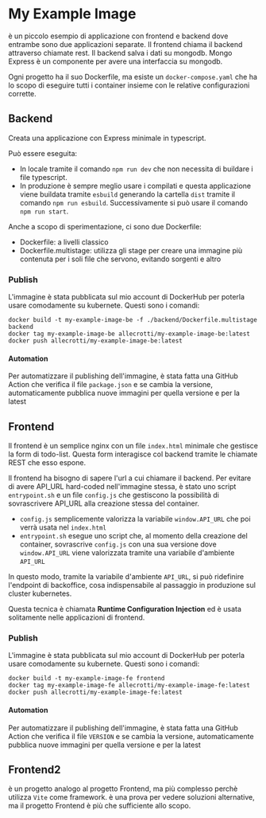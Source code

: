 # My Example Image

è un piccolo esempio di applicazione con frontend e backend dove entrambe sono due applicazioni separate. Il frontend chiama il backend attraverso chiamate rest. Il backend salva i dati su mongodb. Mongo Express è un componente per avere una interfaccia su mongodb.

Ogni progetto ha il suo Dockerfile, ma esiste un `docker-compose.yaml` che ha lo scopo di eseguire tutti i container insieme con le relative configurazioni corrette.

## Backend

Creata una applicazione con Express minimale in typescript.

Può essere eseguita:

- In locale tramite il comando `npm run dev` che non necessita di buildare i file typescript.
- In produzione è sempre meglio usare i compilati e questa applicazione viene buildata tramite `esbuild` generando la cartella `dist` tramite il comando `npm run esbuild`. Successivamente si può usare il comando `npm run start`.

Anche a scopo di sperimentazione, ci sono due Dockerfile:

- Dockerfile: a livelli classico
- Dockerfile.multistage: utilizza gli stage per creare una immagine più contenuta per i soli file che servono, evitando sorgenti e altro

### Publish

L'immagine è stata pubblicata sul mio account di DockerHub per poterla usare comodamente su kubernete. Questi sono i comandi:

```shell
docker build -t my-example-image-be -f ./backend/Dockerfile.multistage backend
docker tag my-example-image-be allecrotti/my-example-image-be:latest
docker push allecrotti/my-example-image-be:latest
```

#### Automation

Per automatizzare il publishing dell'immagine, è stata fatta una GitHub Action che verifica il file `package.json` e se cambia la versione, automaticamente pubblica nuove immagini per quella versione e per la latest

## Frontend

Il frontend è un semplice nginx con un file `index.html` minimale che gestisce la form di todo-list. Questa form interagisce col backend tramite le chiamate REST che esso espone.

Il frontend ha bisogno di sapere l'url a cui chiamare il backend. Per evitare di avere API_URL hard-coded nell'immagine stessa, è stato uno script `entrypoint.sh` e un file `config.js` che gestiscono la possibilità di sovrascrivere API_URL alla creazione stessa del container.

- `config.js` semplicemente valorizza la variabile `window.API_URL` che poi verrà usata nel `index.html`
- `entrypoint.sh` esegue uno script che, al momento della creazione del container, sovrascrive `config.js` con una sua versione dove `window.API_URL` viene valorizzata tramite una variabile d'ambiente `API_URL`

In questo modo, tramite la variabile d'ambiente `API_URL`, si può ridefinire l'endpoint di backoffice, cosa indispensabile al passaggio in produzione sul cluster kubernetes.

Questa tecnica è chiamata **Runtime Configuration Injection** ed è usata solitamente nelle applicazioni di frontend.

### Publish

L'immagine è stata pubblicata sul mio account di DockerHub per poterla usare comodamente su kubernete. Questi sono i comandi:

```shell
docker build -t my-example-image-fe frontend
docker tag my-example-image-fe allecrotti/my-example-image-fe:latest
docker push allecrotti/my-example-image-fe:latest
```

#### Automation

Per automatizzare il publishing dell'immagine, è stata fatta una GitHub Action che verifica il file `VERSION` e se cambia la versione, automaticamente pubblica nuove immagini per quella versione e per la latest

## Frontend2

è un progetto analogo al progetto Frontend, ma più complesso perchè utilizza `Vite` come framework. è una prova per vedere soluzioni alternative, ma il progetto Frontend è più che sufficiente allo scopo.
